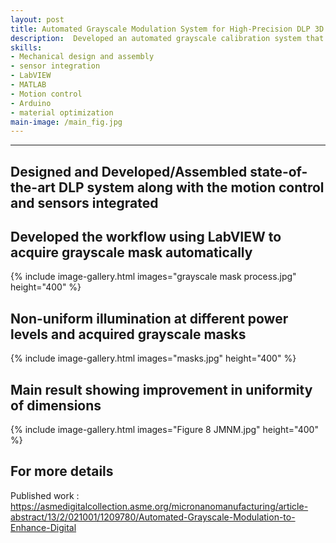 ```yaml
---
layout: post
title: Automated Grayscale Modulation System for High-Precision DLP 3D Printing
description:  Developed an automated grayscale calibration system that corrects non-uniform light distribution in DLP 3D printing. By integrating sensors, motion control, and pixel-level image correction, the solution improved dimensional accuracy and process consistency, enabling more reliable production of high-precision polymer parts.
skills: 
- Mechanical design and assembly
- sensor integration
- LabVIEW
- MATLAB
- Motion control
- Arduino
- material optimization
main-image: /main_fig.jpg 
---
```


---
## Designed and Developed/Assembled state-of-the-art DLP system along with the motion control and sensors integrated
## Developed the workflow using LabVIEW to acquire grayscale mask automatically
{% include image-gallery.html images="grayscale mask process.jpg" height="400" %}

## Non-uniform illumination at different power levels and acquired grayscale masks
{% include image-gallery.html images="masks.jpg" height="400" %}

## Main result showing improvement in uniformity of dimensions
{% include image-gallery.html images="Figure 8 JMNM.jpg" height="400" %}

## For more details
Published work : https://asmedigitalcollection.asme.org/micronanomanufacturing/article-abstract/13/2/021001/1209780/Automated-Grayscale-Modulation-to-Enhance-Digital
